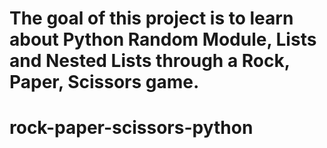 # The goal of this project is to learn about Python Random Module, Lists and Nested Lists through a Rock, Paper, Scissors game.
# rock-paper-scissors-python